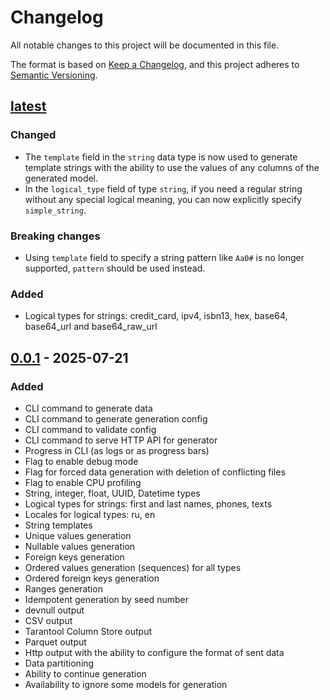 # Changelog

All notable changes to this project will be documented in this file.

The format is based on [Keep a Changelog](https://keepachangelog.com/en/1.1.0/),
and this project adheres to [Semantic Versioning](https://semver.org/spec/v2.0.0.html).

## [latest](https://github.com/tarantool/sdvg/compare/0.0.1..master)

### Changed

- The `template` field in the `string` data type is now used to generate template strings 
  with the ability to use the values of any columns of the generated model.
- In the `logical_type` field of type `string`, if you need a regular string without any
  special logical meaning, you can now explicitly specify `simple_string`.

### Breaking changes

- Using `template` field to specify a string pattern like `Aa0#` is no longer supported,
  `pattern` should be used instead.

### Added

- Logical types for strings: credit_card, ipv4, isbn13, hex, base64, base64_url and base64_raw_url

## [0.0.1](https://github.com/tarantool/sdvg/compare/36d0930..0.0.1) - 2025-07-21

### Added

- CLI command to generate data
- CLI command to generate generation config
- CLI command to validate config
- CLI command to serve HTTP API for generator
- Progress in CLI (as logs or as progress bars)
- Flag to enable debug mode
- Flag for forced data generation with deletion of conflicting files
- Flag to enable CPU profiling
- String, integer, float, UUID, Datetime types
- Logical types for strings: first and last names, phones, texts
- Locales for logical types: ru, en
- String templates
- Unique values generation
- Nullable values generation
- Foreign keys generation
- Ordered values generation (sequences) for all types
- Ordered foreign keys generation
- Ranges generation
- Idempotent generation by seed number
- devnull output
- CSV output
- Tarantool Column Store output
- Parquet output
- Http output with the ability to configure the format of sent data
- Data partitioning
- Ability to continue generation
- Availability to ignore some models for generation
